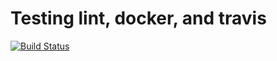 # Testing lint, docker, and travis
[![Build Status](https://app.travis-ci.com/MaxLozada/testing-lint-docker-and-travis.svg?branch=master)](https://app.travis-ci.com/MaxLozada/testing-lint-docker-and-travis)
